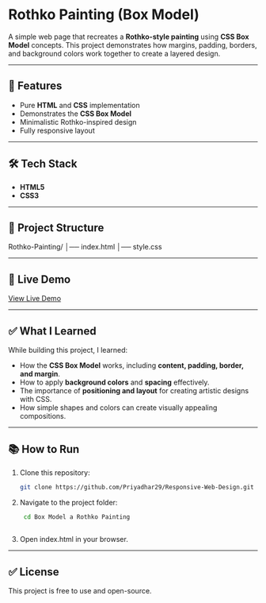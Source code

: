 # Rothko Painting (Box Model)

A simple web page that recreates a **Rothko-style painting** using **CSS Box Model** concepts. This project demonstrates how margins, padding, borders, and background colors work together to create a layered design.

---

## 🚀 Features
- Pure **HTML** and **CSS** implementation
- Demonstrates the **CSS Box Model**
- Minimalistic Rothko-inspired design
- Fully responsive layout

---

## 🛠️ Tech Stack
- **HTML5**
- **CSS3**

---

## 📂 Project Structure
Rothko-Painting/
│── index.html
│── style.css


---

## 🔗 Live Demo
[View Live Demo](https://priyadhar29.github.io/Building_A_Rothko_Paintaing/)

---

## ✅ What I Learned
While building this project, I learned:
- How the **CSS Box Model** works, including **content, padding, border, and margin**.
- How to apply **background colors** and **spacing** effectively.
- The importance of **positioning and layout** for creating artistic designs with CSS.
- How simple shapes and colors can create visually appealing compositions.

---

## 📚 How to Run
1. Clone this repository:
   ```bash
   git clone https://github.com/Priyadhar29/Responsive-Web-Design.git


2. Navigate to the project folder:
   ```bash
    cd Box Model a Rothko Painting
 
3. Open index.html in your browser.

--- 

## ✅ License

This project is free to use and open-source.
